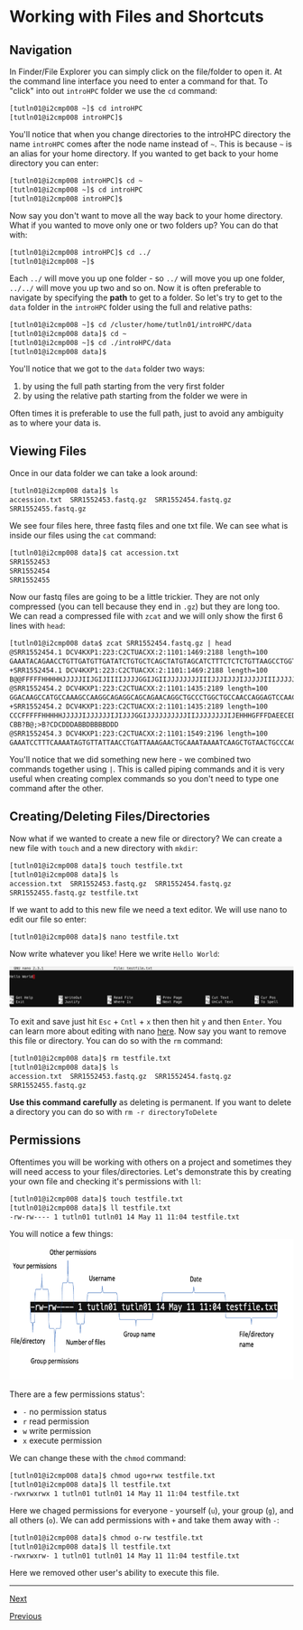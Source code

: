 # Working with Files and Shortcuts

## Navigation

In Finder/File Explorer you can simply click on the file/folder to open it. At the command line interface you need to enter a command for that. To "click" into out `introHPC` folder we use the `cd` command:

```
[tutln01@i2cmp008 ~]$ cd introHPC
[tutln01@i2cmp008 introHPC]$ 
```
You'll notice that when you change directories to the introHPC directory the name `introHPC` comes after the node name instead of `~`. This is because `~` is an alias for your home directory. If you wanted to get back to your home directory you can enter:

```
[tutln01@i2cmp008 introHPC]$ cd ~
[tutln01@i2cmp008 ~]$ cd introHPC
[tutln01@i2cmp008 introHPC]$
```

Now say you don't want to move all the way back to your home directory. What if you wanted to move only one or  two folders up? You can do that with:

```
[tutln01@i2cmp008 introHPC]$ cd ../
[tutln01@i2cmp008 ~]$
```

Each `../` will move you up one folder - so `../` will move you up one folder, `../../` will move you up two and so on. Now it is often preferable to navigate by specifying the **path** to get to a folder. So let's try to get to the `data` folder in the `introHPC` folder using the full and relative paths:

```
[tutln01@i2cmp008 ~]$ cd /cluster/home/tutln01/introHPC/data
[tutln01@i2cmp008 data]$ cd ~
[tutln01@i2cmp008 ~]$ cd ./introHPC/data
[tutln01@i2cmp008 data]$ 
```
You'll notice that we got to the `data` folder two ways: 
1. by using the full path starting from the very first folder
2. by using the relative path starting from the folder we were in

Often times it is preferable to use the full path, just to avoid any ambiguity as to where your data is. 

## Viewing Files

Once in our data folder we can take a look around:

```
[tutln01@i2cmp008 data]$ ls
accession.txt  SRR1552453.fastq.gz  SRR1552454.fastq.gz  SRR1552455.fastq.gz
```
We see four files here, three fastq files and one txt file. We can see what is inside our files using the `cat` command:

```
[tutln01@i2cmp008 data]$ cat accession.txt
SRR1552453 
SRR1552454 
SRR1552455
```

Now our fastq files are going to be a little trickier. They are not only compressed (you can tell because they end in `.gz`) but they are long too. We can read a compressed file with `zcat` and we will only show the first 6 lines with `head`:

```
[tutln01@i2cmp008 data$ zcat SRR1552454.fastq.gz | head
@SRR1552454.1 DCV4KXP1:223:C2CTUACXX:2:1101:1469:2188 length=100
GAAATACAGAACCTGTTGATGTTGATATCTGTGCTCAGCTATGTAGCATCTTTCTCTCTGTTAAGCCTGGTCAACATTAACCCAATGAAATGATTTGAAG
+SRR1552454.1 DCV4KXP1:223:C2CTUACXX:2:1101:1469:2188 length=100
B@@FFFFFHHHHHJJJJJIIJGIJIIIIJJJJGGIJGIIJJJJJJJJIIIJJJIJJJIJJJJJIIIJJJJJJJJJGHIJAGIHHHHFFFFFFEEEEEDED
@SRR1552454.2 DCV4KXP1:223:C2CTUACXX:2:1101:1435:2189 length=100
GGACAAGCCATGCCAAAGCCAAGGCAGAGGCAGCAGAACAGGCTGCCCTGGCTGCCAACCAGGAGTCCAACATCGCCCGTACATTGGCCAAGGAGCTGGC
+SRR1552454.2 DCV4KXP1:223:C2CTUACXX:2:1101:1435:2189 length=100
CCCFFFFFHHHHHJJJJJIJJJJJJIJIJJJGGIJJJJJJJJJJIIJJJJJJJJIJEHHHGFFFDAEECEDD?CBB?B@;>B?CDCDDDABBDBBBBDDD
@SRR1552454.3 DCV4KXP1:223:C2CTUACXX:2:1101:1549:2196 length=100
GAAATCCTTTCAAAATAGTGTTATTAACCTGATTAAAGAACTGCAAATAAAATCAAGCTGTAACTGCCCAGAATTCCATTTAAGTTACAGCCTGATTTTA
```
You'll notice that we did something new here - we combined two commands together using `|`. This is called piping commands and it is very useful when creating complex commands so you don't need to type one command after the other. 

## Creating/Deleting Files/Directories

Now what if we wanted to create a new file or directory? We can create a new file with `touch` and a new directory with `mkdir`:

```
[tutln01@i2cmp008 data]$ touch testfile.txt
[tutln01@i2cmp008 data]$ ls
accession.txt  SRR1552453.fastq.gz  SRR1552454.fastq.gz  SRR1552455.fastq.gz testfile.txt
```
If we want to add to this new file we need a text editor. We will use nano to edit our file so enter:

```
[tutln01@i2cmp008 data]$ nano testfile.txt
```
Now write whatever you like! Here we write `Hello World`:

<img src="../images/nano.png" />

To exit and save just hit `Esc` + `Cntl` + `x` then then hit `y` and then `Enter`. You can learn more about editing with nano [here](https://www.nano-editor.org/dist/latest/cheatsheet.html). Now say you want to remove this file or directory. You can do so with the `rm` command:

```
[tutln01@i2cmp008 data]$ rm testfile.txt
[tutln01@i2cmp008 data]$ ls
accession.txt  SRR1552453.fastq.gz  SRR1552454.fastq.gz  SRR1552455.fastq.gz
```

**Use this command carefully** as deleting is permanent. If you want to delete a directory you can do so with `rm -r directoryToDelete`

## Permissions

Oftentimes you will be working with others on a project and sometimes they will need access to your files/directories. Let's demonstrate this by creating your own file and checking it's permissions with `ll`:


```
[tutln01@i2cmp008 data]$ touch testfile.txt
[tutln01@i2cmp008 data]$ ll testfile.txt
-rw-rw---- 1 tutln01 tutln01 14 May 11 11:04 testfile.txt
```

You will notice a few things:
<img src="../images/permissions.png" height=250px/>

There are a few permissions status':

- `-` no permission status
- `r` read permission
- `w` write permission
- `x` execute permission

We can change these with the `chmod` command:

```
[tutln01@i2cmp008 data]$ chmod ugo+rwx testfile.txt
[tutln01@i2cmp008 data]$ ll testfile.txt
-rwxrwxrwx 1 tutln01 tutln01 14 May 11 11:04 testfile.txt
```

Here we chaged permissions for everyone - yourself (`u`), your group (`g`), and all others (`o`). We can add permissions with `+` and take them away with `-`:
```
[tutln01@i2cmp008 data]$ chmod o-rw testfile.txt
[tutln01@i2cmp008 data]$ ll testfile.txt
-rwxrwxrw- 1 tutln01 tutln01 14 May 11 11:04 testfile.txt
```

Here we removed other user's ability to execute this file.

_______________________________________________________________________________________________________________________________________________________

[Next](./introHPC3.md)

[Previous](./introHPC1.md)
